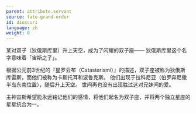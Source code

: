 ```yaml
---
parent: attribute.servant
source: fate-grand-order
id: dioscuri
language: zh
weight: 0
---
```


某对双子（狄俄斯库里）升上天空，成为了闪耀的双子座——
狄俄斯库里这个名字意味着「宙斯之子」。

根据公元前3世纪的『星罗云布（Catasterismi）』的描述，双子座被称为狄俄斯库雷斯，而他们被称为卡斯托耳和波鲁克斯。
他们出现于拉科尼亚（伯罗奔尼撒半岛东南位置），随后升上天空。
世间再也没有出现胜过这对兄妹间的爱。

主神宙斯希望能永远铭记他们的感情，将他们起名为双子座，并将两个独立星座的星星统合为一。
